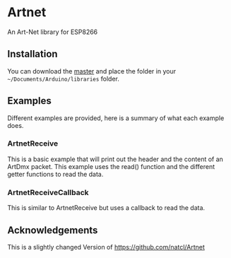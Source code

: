 # Artnet

An Art-Net library for ESP8266

## Installation

You can download the [master](https://github.com/stremlau/Artnet/archive/master.zip) and place the folder in your `~/Documents/Arduino/libraries` folder.

## Examples

Different examples are provided, here is a summary of what each example does.

### ArtnetReceive

This is a basic example that will print out the header and the content of an ArtDmx packet.  This example uses the read() function and the different getter functions to read the data.

### ArtnetReceiveCallback

This is similar to ArtnetReceive but uses a callback to read the data.

## Acknowledgements

This is a slightly changed Version of https://github.com/natcl/Artnet
